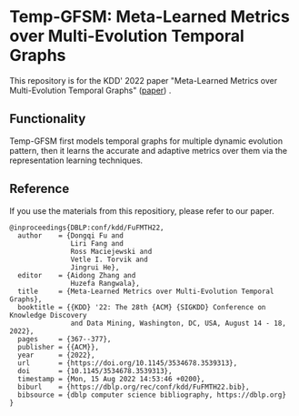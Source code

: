 # Temp-GFSM: Meta-Learned Metrics over Multi-Evolution Temporal Graphs

This repository is for the KDD' 2022 paper "Meta-Learned Metrics over Multi-Evolution Temporal Graphs" ([paper](https://dongqifu.github.io/assets/pdf/Temp-GFSM.pdf)) .

## Functionality
Temp-GFSM first models temporal graphs for multiple dynamic evolution pattern, then it learns the accurate and adaptive metrics over them via the representation learning techniques.

## Reference
If you use the materials from this repositiory, please refer to our paper.
```
@inproceedings{DBLP:conf/kdd/FuFMTH22,
  author    = {Dongqi Fu and
               Liri Fang and
               Ross Maciejewski and
               Vetle I. Torvik and
               Jingrui He},
  editor    = {Aidong Zhang and
               Huzefa Rangwala},
  title     = {Meta-Learned Metrics over Multi-Evolution Temporal Graphs},
  booktitle = {{KDD} '22: The 28th {ACM} {SIGKDD} Conference on Knowledge Discovery
               and Data Mining, Washington, DC, USA, August 14 - 18, 2022},
  pages     = {367--377},
  publisher = {{ACM}},
  year      = {2022},
  url       = {https://doi.org/10.1145/3534678.3539313},
  doi       = {10.1145/3534678.3539313},
  timestamp = {Mon, 15 Aug 2022 14:53:46 +0200},
  biburl    = {https://dblp.org/rec/conf/kdd/FuFMTH22.bib},
  bibsource = {dblp computer science bibliography, https://dblp.org}
}
```
